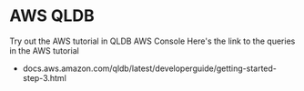 #  AWS QLDB

Try out the AWS tutorial in QLDB AWS Console
Here's the link to the queries in the AWS tutorial
 - docs.aws.amazon.com/qldb/latest/developerguide/getting-started-step-3.html